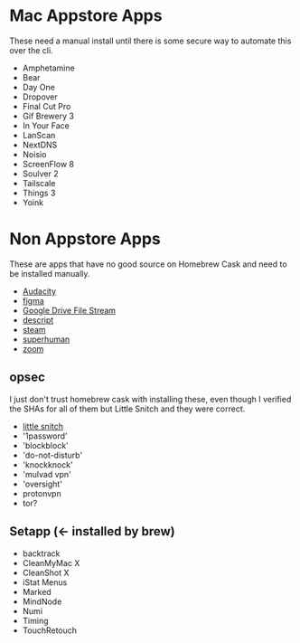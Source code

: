 # Mac Appstore Apps
These need a manual install until there is some secure way to automate this over
the cli.

- Amphetamine
- Bear
- Day One
- Dropover
- Final Cut Pro
- Gif Brewery 3
- In Your Face
- LanScan
- NextDNS
- Noisio
- ScreenFlow 8
- Soulver 2
- Tailscale
- Things 3
- Yoink

# Non Appstore Apps
These are apps that have no good source on Homebrew Cask and need to be
installed manually.

- [Audacity](https://www.audacityteam.org/download/mac/)
- [figma](https://www.figma.com/downloads/)
- [Google Drive File Stream](https://dl.google.com/drive-file-stream/googledrivefilestream.dmg)
- [descript](https://www.descript.com/download)
- [steam](https://store.steampowered.com/about/)
- [superhuman](https://download.superhuman.com/Superhuman.dmg)
- [zoom]()

## opsec
I just don't trust homebrew cask with installing these, even though I verified
the SHAs for all of them but Little Snitch and they were correct.

  - [little snitch](https://www.obdev.at/products/littlesnitch/download.html)
  - '1password'
  - 'blockblock'
  - 'do-not-disturb'
  - 'knockknock'
  - 'mulvad vpn'
  - 'oversight'
  - protonvpn
  - tor?

## Setapp (<- installed by brew)

- backtrack
- CleanMyMac X
- CleanShot X
- iStat Menus
- Marked
- MindNode
- Numi
- Timing
- TouchRetouch

